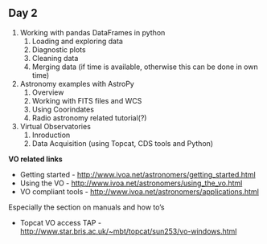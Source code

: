 ## Day 2

1. Working with pandas DataFrames in python
    1. Loading and exploring data
    2. Diagnostic plots
    3. Cleaning data
    4. Merging data (if time is available, otherwise this can be done in own time)
2. Astronomy examples with AstroPy
    1. Overview 
    2. Working with FITS files and WCS
    3. Using Coorindates
    4. Radio astronomy related tutorial(?) 
3. Virtual Observatories
    1. Inroduction
    2. Data Acquisition (using Topcat, CDS tools and Python)



**VO related links**

- Getting started - http://www.ivoa.net/astronomers/getting_started.html 
- Using the VO - http://www.ivoa.net/astronomers/using_the_vo.html
- VO compliant tools - http://www.ivoa.net/astronomers/applications.html
    
 Especially the section on manuals and how to’s
- Topcat VO access TAP - http://www.star.bris.ac.uk/~mbt/topcat/sun253/vo-windows.html

